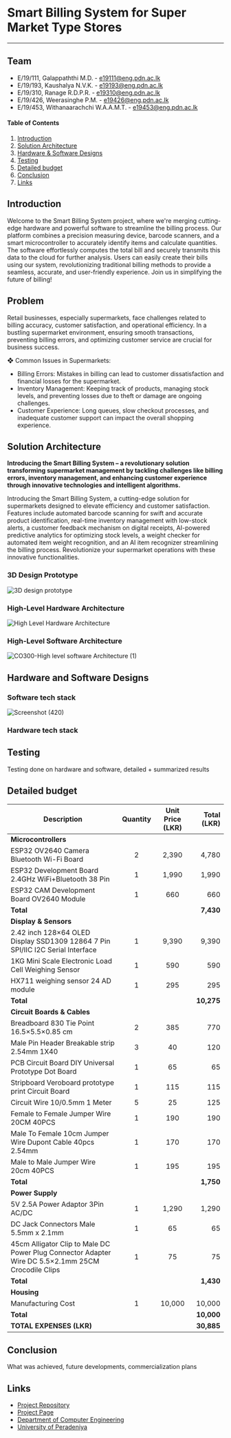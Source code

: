 

[comment]: # "This is the standard layout for the project, but you can clean this and use your own template"

# Smart Billing System for Super Market Type Stores

---

## Team
-  E/19/111, Galappaththi M.D. - [e19111@eng.pdn.ac.lk](mailto:name@email.com)
-  E/19/193, Kaushalya N.V.K. - [e19193@eng.pdn.ac.lk](mailto:name@email.com)
-  E/19/310, Ranage R.D.P.R. - [e19310@eng.pdn.ac.lk](mailto:name@email.com)
-  E/19/426, Weerasinghe P.M. - [e19426@eng.pdn.ac.lk](mailto:name@email.com)
-  E/19/453, Withanaarachchi W.A.A.M.T. - [e19453@eng.pdn.ac.lk](mailto:name@email.com)

<!-- Image (photo/drawing of the final hardware) should be here -->



<!-- This is a sample image, to show how to add images to your page. To learn more options, please refer [this](https://projects.ce.pdn.ac.lk/docs/faq/how-to-add-an-image/) -->

<!-- ![Sample Image](./images/sample.png) -->

#### Table of Contents
1. [Introduction](#introduction)
2. [Solution Architecture](#solution-architecture )
3. [Hardware & Software Designs](#hardware-and-software-designs)
4. [Testing](#testing)
5. [Detailed budget](#detailed-budget)
6. [Conclusion](#conclusion)
7. [Links](#links)

## Introduction

Welcome to the Smart Billing System project, where we're merging cutting-edge hardware and powerful software to streamline the billing process. Our platform combines a precision measuring device, barcode scanners, and a smart microcontroller to accurately identify items and calculate quantities. The software effortlessly computes the total bill and securely transmits this data to the cloud for further analysis. Users can easily create their bills using our system, revolutionizing traditional billing methods to provide a seamless, accurate, and user-friendly experience. Join us in simplifying the future of billing!

## Problem
Retail businesses, especially supermarkets, face challenges related to billing accuracy, customer 
satisfaction, and operational efficiency. In a bustling supermarket environment, ensuring smooth 
transactions, preventing billing errors, and optimizing customer service are crucial for business success.


❖ Common Issues in Supermarkets:<br>

  -  Billing Errors: Mistakes in billing can lead to customer dissatisfaction and financial losses for 
the supermarket.<br>
  - Inventory Management: Keeping track of products, managing stock levels, and preventing 
losses due to theft or damage are ongoing challenges.<br>
  - Customer Experience: Long queues, slow checkout processes, and inadequate customer 
support can impact the overall shopping experience.<br>

## Solution Architecture

__Introducing the Smart Billing System – a revolutionary solution transforming supermarket management by tackling challenges like billing errors, inventory management, and enhancing customer experience through innovative technologies and intelligent algorithms.__



Introducing the Smart Billing System, a cutting-edge solution for supermarkets designed to elevate efficiency and customer satisfaction. Features include automated barcode scanning for swift and accurate product identification, real-time inventory management with low-stock alerts, a customer feedback mechanism on digital receipts, AI-powered predictive analytics for optimizing stock levels, a weight checker for automated item weight recognition, and an AI item recognizer streamlining the billing process. Revolutionize your supermarket operations with these innovative functionalities.

### 3D Design Prototype
<!--![3D design prototype](https://github.com/cepdnaclk/e19-3yp-Smart-Billing-System/assets/115540141/c428fb62-8916-47b7-92cf-c0e7b080e0e6)-->
![3D design prototype](https://github.com/cepdnaclk/e19-3yp-Smart-Billing-System/assets/115540141/2a9a226d-3d44-490f-8f35-1660ad12ff10)


### High-Level Hardware Architecture
![High Level Hardware Architecture](https://github.com/cepdnaclk/e19-3yp-Smart-Billing-System/assets/115539818/7dbb5f0f-97b1-47f4-8c1f-42535b55fdd7)

### High-Level Software Architecture
![CO300-High level software Architecture (1)](https://github.com/cepdnaclk/e19-3yp-Smart-Billing-System/assets/115539818/dfba5c0b-938a-4289-9e0a-0c7a50935555)

## Hardware and Software Designs

###  Software tech stack
![Screenshot (420)](https://github.com/cepdnaclk/e19-3yp-Smart-Billing-System/assets/115540141/f8e17025-d23c-4c25-9e10-af32e685e01e)

###  Hardware tech stack


## Testing

Testing done on hardware and software, detailed + summarized results

## Detailed budget



| Description                                                  | Quantity | Unit Price (LKR) | Total (LKR) |
| ------------------------------------------------------------ |:--------:|:-----------------:| -----------:|
| **Microcontrollers**                                        |          |                   |             |
| ESP32 OV2640 Camera Bluetooth Wi-Fi Board                   | 2        | 2,390             | 4,780       |
| ESP32 Development Board 2.4GHz WiFi+Bluetooth 38 Pin        | 1        | 1,990             | 1,990       |
| ESP32 CAM Development Board OV2640 Module                   | 1        | 660               | 660         |
| **Total**                                                    |          |                   | **7,430**   |
| **Display & Sensors**                                                                                    |
| 2.42 inch 128×64 OLED Display SSD1309 12864 7 Pin SPI/IIC I2C Serial Interface | 1        | 9,390             | 9,390       |
| 1KG Mini Scale Electronic Load Cell Weighing Sensor         | 1        | 590               | 590         |
| HX711 weighing sensor 24 AD module                          | 1        | 295               | 295         |
| **Total**                                                    |          |                   | **10,275**  |
| **Circuit Boards & Cables**                                  |          |                   |             |
| Breadboard 830 Tie Point 16.5×5.5×0.85 cm                   | 2        | 385               | 770         |
| Male Pin Header Breakable strip 2.54mm 1X40                 | 3        | 40                | 120         |
| PCB Circuit Board DIY Universal Prototype Dot Board         | 1        | 65                | 65          |
| Stripboard Veroboard prototype print Circuit Board          | 1        | 115               | 115         |
| Circuit Wire 10/0.5mm 1 Meter                                | 5        | 25                | 125         |
| Female to Female Jumper Wire 20CM 40PCS                     | 1        | 190               | 190         |
| Male To Female 10cm Jumper Wire Dupont Cable 40pcs 2.54mm   | 1        | 170               | 170         |
| Male to Male Jumper Wire 20cm 40PCS                         | 1        | 195               | 195         |
| **Total**                                                    |          |                   | **1,750**   |
| **Power Supply**                                             |          |                   |             |
| 5V 2.5A Power Adaptor 3Pin AC/DC                            | 1        | 1,290             | 1,290       |
| DC Jack Connectors Male 5.5mm x 2.1mm                       | 1        | 65                | 65          |
| 45cm Alligator Clip to Male DC Power Plug Connector Adapter Wire DC 5.5×2.1mm 25CM Crocodile Clips | 1 | 75 | 75 |
| **Total**                                                    |          |                   | **1,430**   |
| **Housing**                                                  |          |                   |             |
| Manufacturing Cost                                           | 1        | 10,000            | 10,000      |
| **Total**                                                    |          |                   | **10,000**  |
| **TOTAL EXPENSES (LKR)**                                    |          |                   | **30,885**  |


## Conclusion



What was achieved, future developments, commercialization plans

## Links

- [Project Repository](https://github.com/cepdnaclk/e19-3yp-smart-billing-system )
- [Project Page](https://cepdnaclk.github.io/e19-3yp-Smart-Billing-System)
- [Department of Computer Engineering](http://www.ce.pdn.ac.lk/)
- [University of Peradeniya](https://eng.pdn.ac.lk/)

[//]: # (Please refer this to learn more about Markdown syntax)
[//]: # (https://github.com/adam-p/markdown-here/wiki/Markdown-Cheatsheet)
